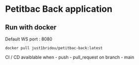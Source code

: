 # Petitbac Back application

## Run with docker

Default WS port : 8080

`docker pull just1bridou/petitbac-back:latest`

CI / CD avaiblable when - push - pull_request
on branch - main
